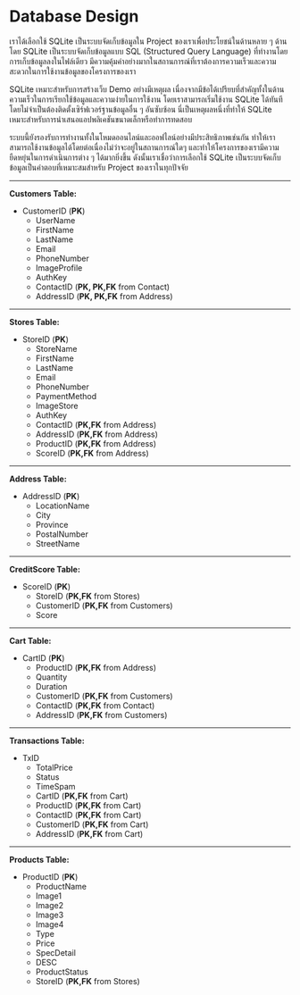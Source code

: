 # Database Design

เราได้เลือกใช้ SQLite เป็นระบบจัดเก็บข้อมูลใน Project ของเราเพื่อประโยชน์ในด้านหลาย ๆ ด้าน โดย SQLite เป็นระบบจัดเก็บข้อมูลแบบ SQL (Structured Query Language) ที่ทำงานโดยการเก็บข้อมูลลงในไฟล์เดียว มีความคุ้มค่าอย่างมากในสถานการณ์ที่เราต้องการความเร็วและความสะดวกในการใช้งานข้อมูลของโครงการของเรา

SQLite เหมาะสำหรับการสร้างเว็บ Demo อย่างมีเหตุผล เนื่องจากมีข้อได้เปรียบที่สำคัญทั้งในด้านความเร็วในการเรียกใช้ข้อมูลและความง่ายในการใช้งาน โดยเราสามารถเริ่มใช้งาน SQLite ได้ทันทีโดยไม่จำเป็นต้องติดตั้งเซิร์ฟเวอร์ฐานข้อมูลอื่น ๆ อันซับซ้อน นี่เป็นเหตุผลหนึ่งที่ทำให้ SQLite เหมาะสำหรับการนำเสนอแอปพลิเคชันขนาดเล็กหรือทำการทดสอบ

ระบบนี้ยังรองรับการทำงานทั้งในโหมดออนไลน์และออฟไลน์อย่างมีประสิทธิภาพเช่นกัน ทำให้เราสามารถใช้งานข้อมูลได้โดยต่อเนื่องไม่ว่าจะอยู่ในสถานการณ์ใดๆ และทำให้โครงการของเรามีความยืดหยุ่นในการดำเนินการต่าง ๆ ได้มากยิ่งขึ้น ดังนั้นเราเชื่อว่าการเลือกใช้ SQLite เป็นระบบจัดเก็บข้อมูลเป็นคำตอบที่เหมาะสมสำหรับ Project ของเราในทุกปัจจัย

****
**Customers Table:**

- CustomerID (**PK**)
    + UserName
    + FirstName
    + LastName
    + Email
    + PhoneNumber
    + ImageProfile
    + AuthKey
    + ContactID (**PK, PK,FK** from Contact)
    + AddressID (**PK, PK,FK** from Address)


****
**Stores Table:**

- StoreID (**PK**)
    + StoreName
    + FirstName
    + LastName
    + Email
    + PhoneNumber
    + PaymentMethod
    + ImageStore
    + AuthKey
    + ContactID (**PK,FK** from Address)
    + AddressID (**PK,FK** from Address)
    + ProductID (**PK,FK** from Address)
    + ScoreID (**PK,FK** from Address)


****
**Address Table:**

- AddressID (**PK**)
    + LocationName
    + City
    + Province
    + PostalNumber
    + StreetName


****
**CreditScore Table:**

- ScoreID (**PK**)
    + StoreID (**PK,FK** from Stores)
    + CustomerID (**PK,FK** from Customers)
    + Score


****
**Cart Table:**

- CartID (**PK**)
    + ProductID (**PK,FK** from Address)
    + Quantity
    + Duration
    + CustomerID (**PK,FK** from Customers)
    + ContactID (**PK,FK** from Contact)
    + AddressID (**PK,FK** from Customers)


****
**Transactions Table:**

- TxID
   + TotalPrice
   + Status
   + TimeSpam 
   + CartID (**PK,FK** from Cart)
   + ProductID (**PK,FK** from Cart)
   + ContactID (**PK,FK** from Cart)
   + CustomerID (**PK,FK** from Cart)
   + AddressID (**PK,FK** from Cart)


****
**Products Table:**

- ProductID (**PK**)
    + ProductName
    + Image1
    + Image2
    + Image3
    + Image4
    + Type
    + Price
    + SpecDetail 
    + DESC
    + ProductStatus 
    + StoreID (**PK,FK** from Stores)
